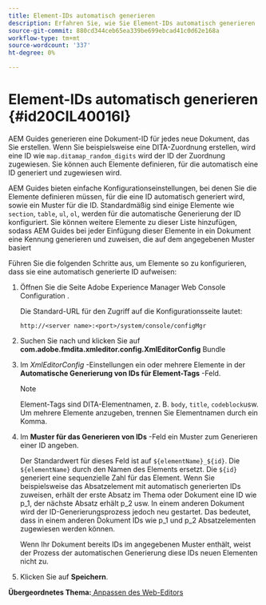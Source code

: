 ```yaml
---
title: Element-IDs automatisch generieren
description: Erfahren Sie, wie Sie Element-IDs automatisch generieren
source-git-commit: 880cd344ceb65ea339be699ebcad41c0d62e168a
workflow-type: tm+mt
source-wordcount: '337'
ht-degree: 0%

---
```


# Element-IDs automatisch generieren {#id20CIL40016I}

AEM Guides generieren eine Dokument-ID für jedes neue Dokument, das Sie erstellen. Wenn Sie beispielsweise eine DITA-Zuordnung erstellen, wird eine ID wie `map.ditamap_random_digits` wird der ID der Zuordnung zugewiesen. Sie können auch Elemente definieren, für die automatisch eine ID generiert und zugewiesen wird.

AEM Guides bieten einfache Konfigurationseinstellungen, bei denen Sie die Elemente definieren müssen, für die eine ID automatisch generiert wird, sowie ein Muster für die ID. Standardmäßig sind einige Elemente wie `section`, `table`, `ul`, `ol`, werden für die automatische Generierung der ID konfiguriert. Sie können weitere Elemente zu dieser Liste hinzufügen, sodass AEM Guides bei jeder Einfügung dieser Elemente in ein Dokument eine Kennung generieren und zuweisen, die auf dem angegebenen Muster basiert

Führen Sie die folgenden Schritte aus, um Elemente so zu konfigurieren, dass sie eine automatisch generierte ID aufweisen:

1. Öffnen Sie die Seite Adobe Experience Manager Web Console Configuration .

   Die Standard-URL für den Zugriff auf die Konfigurationsseite lautet:

   ```http
   http://<server name>:<port>/system/console/configMgr
   ```

1. Suchen Sie nach und klicken Sie auf **com.adobe.fmdita.xmleditor.config.XmlEditorConfig** Bundle

1. Im *XmlEditorConfig* -Einstellungen ein oder mehrere Elemente in der **Automatische Generierung von IDs für Element-Tags** -Feld.

   >[!NOTE]
   >
   > Element-Tags sind DITA-Elementnamen, z. B. `body`, `title`, `codeblock`usw. Um mehrere Elemente anzugeben, trennen Sie Elementnamen durch ein Komma.

1. Im **Muster für das Generieren von IDs** -Feld ein Muster zum Generieren einer ID angeben.

   Der Standardwert für dieses Feld ist auf `${elementName}_${id}`. Die `${elementName}` durch den Namen des Elements ersetzt. Die `${id}` generiert eine sequenzielle Zahl für das Element. Wenn Sie beispielsweise das Absatzelement mit automatisch generierten IDs zuweisen, erhält der erste Absatz im Thema oder Dokument eine ID wie p\_1, der nächste Absatz erhält p\_2 usw. In einem anderen Dokument wird der ID-Generierungsprozess jedoch neu gestartet. Das bedeutet, dass in einem anderen Dokument IDs wie p\_1 und p\_2 Absatzelementen zugewiesen werden können.

   Wenn Ihr Dokument bereits IDs im angegebenen Muster enthält, weist der Prozess der automatischen Generierung diese IDs neuen Elementen nicht zu.

1. Klicken Sie auf **Speichern**.


**Übergeordnetes Thema:**[ Anpassen des Web-Editors](conf-web-editor.md)

